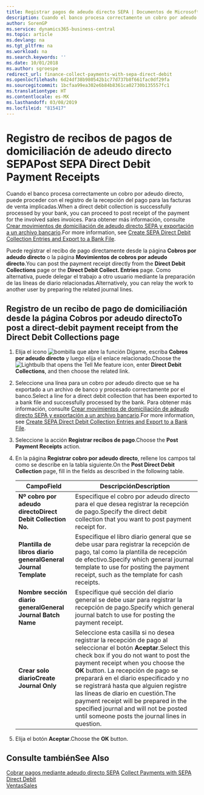 ```yaml
---
title: Registrar pagos de adeudo directo SEPA | Documentos de Microsoft
description: Cuando el banco procesa correctamente un cobro por adeudo directo, puede proceder con el registro de la recepción del pago para las facturas de venta implicadas.
author: SorenGP
ms.service: dynamics365-business-central
ms.topic: article
ms.devlang: na
ms.tgt_pltfrm: na
ms.workload: na
ms.search.keywords: ''
ms.date: 10/01/2018
ms.author: sgroespe
redirect_url: finance-collect-payments-with-sepa-direct-debit
ms.openlocfilehash: 6d24df38b980542b1c77d737b8f661fac0df29fa
ms.sourcegitcommit: 1bcfaa99ea302e6b84b8361ca02730b135557fc1
ms.translationtype: HT
ms.contentlocale: es-MX
ms.lasthandoff: 03/08/2019
ms.locfileid: "815417"
---
```

# <a name="post-sepa-direct-debit-payment-receipts"></a><span data-ttu-id="5cf31-103">Registro de recibos de pagos de domiciliación de adeudo directo SEPA</span><span class="sxs-lookup"><span data-stu-id="5cf31-103">Post SEPA Direct Debit Payment Receipts</span></span>
<span data-ttu-id="5cf31-104">Cuando el banco procesa correctamente un cobro por adeudo directo, puede proceder con el registro de la recepción del pago para las facturas de venta implicadas.</span><span class="sxs-lookup"><span data-stu-id="5cf31-104">When a direct debit collection is successfully processed by your bank, you can proceed to post receipt of the payment for the involved sales invoices.</span></span> <span data-ttu-id="5cf31-105">Para obtener más información, consulte [Crear movimientos de domiciliación de adeudo directo SEPA y exportación a un archivo bancario](finance-how-create-sepa-direct-debit-collection-entries-export-bank-file.md).</span><span class="sxs-lookup"><span data-stu-id="5cf31-105">For more information, see [Create SEPA Direct Debit Collection Entries and Export to a Bank File](finance-how-create-sepa-direct-debit-collection-entries-export-bank-file.md).</span></span>  

<span data-ttu-id="5cf31-106">Puede registrar el recibo de pago directamente desde la página **Cobros por adeudo directo** o la página **Movimientos de cobros por adeudo directo**.</span><span class="sxs-lookup"><span data-stu-id="5cf31-106">You can post the payment receipt directly from the **Direct Debit Collections** page or the **Direct Debit Collect. Entries** page.</span></span> <span data-ttu-id="5cf31-107">Como alternativa, puede delegar el trabajo a otro usuario mediante la preparación de las líneas de diario relacionadas.</span><span class="sxs-lookup"><span data-stu-id="5cf31-107">Alternatively, you can relay the work to another user by preparing the related journal lines.</span></span>  

## <a name="to-post-a-direct-debit-payment-receipt-from-the-direct-debit-collections-page"></a><span data-ttu-id="5cf31-108">Registro de un recibo de pago de domiciliación desde la página Cobros por adeudo directo</span><span class="sxs-lookup"><span data-stu-id="5cf31-108">To post a direct-debit payment receipt from the Direct Debit Collections page</span></span>  
1. <span data-ttu-id="5cf31-109">Elija el icono ![bombilla que abre la función Dígame](media/ui-search/search_small.png "Dígame que desea hacer"), escriba **Cobros por adeudo directo** y luego elija el enlace relacionado.</span><span class="sxs-lookup"><span data-stu-id="5cf31-109">Choose the ![Lightbulb that opens the Tell Me feature](media/ui-search/search_small.png "Tell me what you want to do") icon, enter **Direct Debit Collections**, and then choose the related link.</span></span>  
2. <span data-ttu-id="5cf31-110">Seleccione una línea para un cobro por adeudo directo que se ha exportado a un archivo de banco y procesado correctamente por el banco.</span><span class="sxs-lookup"><span data-stu-id="5cf31-110">Select a line for a direct debit collection that has been exported to a bank file and successfully processed by the bank.</span></span> <span data-ttu-id="5cf31-111">Para obtener más información, consulte [Crear movimientos de domiciliación de adeudo directo SEPA y exportación a un archivo bancario](finance-how-create-sepa-direct-debit-collection-entries-export-bank-file.md).</span><span class="sxs-lookup"><span data-stu-id="5cf31-111">For more information, see [Create SEPA Direct Debit Collection Entries and Export to a Bank File](finance-how-create-sepa-direct-debit-collection-entries-export-bank-file.md).</span></span>  
3. <span data-ttu-id="5cf31-112">Seleccione la acción **Registrar recibos de pago**.</span><span class="sxs-lookup"><span data-stu-id="5cf31-112">Choose the **Post Payment Receipts** action.</span></span>  
4. <span data-ttu-id="5cf31-113">En la página **Registrar cobro por adeudo directo**, rellene los campos tal como se describe en la tabla siguiente.</span><span class="sxs-lookup"><span data-stu-id="5cf31-113">On the **Post Direct Debit Collection** page, fill in the fields as described in the following table.</span></span>  

    |<span data-ttu-id="5cf31-114">Campo</span><span class="sxs-lookup"><span data-stu-id="5cf31-114">Field</span></span>|<span data-ttu-id="5cf31-115">Descripción</span><span class="sxs-lookup"><span data-stu-id="5cf31-115">Description</span></span>|  
    |---------------------------------|---------------------------------------|  
    |<span data-ttu-id="5cf31-116">**Nº cobro por adeudo directo**</span><span class="sxs-lookup"><span data-stu-id="5cf31-116">**Direct Debit Collection No.**</span></span>|<span data-ttu-id="5cf31-117">Especifique el cobro por adeudo directo para el que desea registrar la recepción de pago.</span><span class="sxs-lookup"><span data-stu-id="5cf31-117">Specify the direct debit collection that you want to post payment receipt for.</span></span>|  
    |<span data-ttu-id="5cf31-118">**Plantilla de libros diario general**</span><span class="sxs-lookup"><span data-stu-id="5cf31-118">**General Journal Template**</span></span>|<span data-ttu-id="5cf31-119">Especifique el libro diario general que se debe usar para registrar la recepción de pago, tal como la plantilla de recepción de efectivo.</span><span class="sxs-lookup"><span data-stu-id="5cf31-119">Specify which general journal template to use for posting the payment receipt, such as the template for cash receipts.</span></span>|  
    |<span data-ttu-id="5cf31-120">**Nombre sección diario general**</span><span class="sxs-lookup"><span data-stu-id="5cf31-120">**General Journal Batch Name**</span></span>|<span data-ttu-id="5cf31-121">Especifique qué sección del diario general se debe usar para registrar la recepción de pago.</span><span class="sxs-lookup"><span data-stu-id="5cf31-121">Specify which general journal batch to use for posting the payment receipt.</span></span>|  
    |<span data-ttu-id="5cf31-122">**Crear solo diario**</span><span class="sxs-lookup"><span data-stu-id="5cf31-122">**Create Journal Only**</span></span>|<span data-ttu-id="5cf31-123">Seleccione esta casilla si no desea registrar la recepción de pago al seleccionar el botón **Aceptar**.</span><span class="sxs-lookup"><span data-stu-id="5cf31-123">Select this check box if you do not want to post the payment receipt when you choose the **OK** button.</span></span> <span data-ttu-id="5cf31-124">La recepción de pago se preparará en el diario especificado y no se registrará hasta que alguien registre las líneas de diario en cuestión.</span><span class="sxs-lookup"><span data-stu-id="5cf31-124">The payment receipt will be prepared in the specified journal and will not be posted until someone posts the journal lines in question.</span></span>|  

5. <span data-ttu-id="5cf31-125">Elija el botón **Aceptar**.</span><span class="sxs-lookup"><span data-stu-id="5cf31-125">Choose the **OK** button.</span></span>  

## <a name="see-also"></a><span data-ttu-id="5cf31-126">Consulte también</span><span class="sxs-lookup"><span data-stu-id="5cf31-126">See Also</span></span>  
 <span data-ttu-id="5cf31-127">[Cobrar pagos mediante adeudo directo SEPA](finance-collect-payments-with-sepa-direct-debit.md) </span><span class="sxs-lookup"><span data-stu-id="5cf31-127">[Collect Payments with SEPA Direct Debit](finance-collect-payments-with-sepa-direct-debit.md) </span></span>  
 [<span data-ttu-id="5cf31-128">Ventas</span><span class="sxs-lookup"><span data-stu-id="5cf31-128">Sales</span></span>](sales-manage-sales.md)
